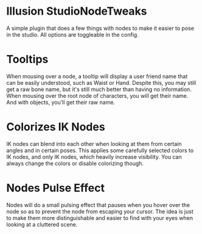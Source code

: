 # Illusion StudioNodeTweaks
A simple plugin that does a few things with nodes to make it easier to pose in the studio. All options are toggleable in the config.

# Tooltips
When mousing over a node, a tooltip will display a user friend name that can be easily understood, such as Waist or Hand. Despite this, you may still get a raw bone name, but it's still much better than having no information. When mousing over the root node of characters, you will get their name. And with objects, you'll get their raw name.

# Colorizes IK Nodes
IK nodes can blend into each other when looking at them from certain angles and in certain poses. This applies some carefully selected colors to IK nodes, and only IK nodes, which heavily increase visibility. You can always change the colors or disable colorizing though.

# Nodes Pulse Effect
Nodes will do a small pulsing effect that pauses when you hover over the node so as to prevent the node from escaping your cursor. The idea is just to make them more distinguishable and easier to find with your eyes when looking at a cluttered scene.
